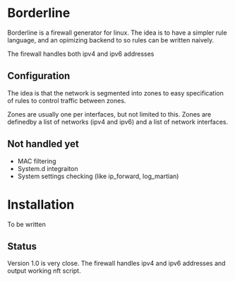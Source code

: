 # Borderline

Borderline is a firewall generator for linux.
The idea is to have a simpler rule language, and an opimizing backend to
so rules can be written naively.

The firewall handles both ipv4 and ipv6 addresses

## Configuration

The idea is that the network is segmented into zones to easy specification
of rules to control traffic between zones.

Zones are usually one per interfaces, but not limited to this. Zones
are definedby a list of networks (ipv4 and ipv6) and a list of network
interfaces.

## Not handled yet

* MAC filtering
* System.d integraiton
* System settings checking (like ip_forward, log_martian)

# Installation
To be written

## Status
Version 1.0 is very close.
The firewall handles ipv4 and ipv6 addresses and output working nft script.
